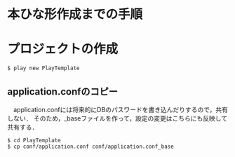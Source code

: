 本ひな形作成までの手順
=============

# プロジェクトの作成
```
$ play new PlayTemplate
```

## application.confのコピー

　application.confには将来的にDBのパスワードを書き込んだりするので，共有しない．
そのため，_baseファイルを作って，設定の変更はこちらにも反映して共有する．

```
$ cd PlayTemplate
$ cp conf/application.conf conf/application.conf_base
```
